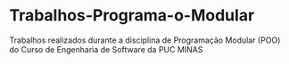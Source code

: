 # Trabalhos-Programa-o-Modular
Trabalhos realizados durante a disciplina de Programação Modular (POO) do Curso de Engenharia de Software da PUC MINAS
